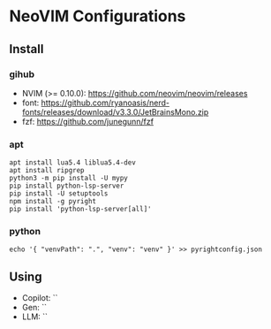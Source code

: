 # NeoVIM Configurations

## Install

### gihub
- NVIM (>= 0.10.0): https://github.com/neovim/neovim/releases
- font: https://github.com/ryanoasis/nerd-fonts/releases/download/v3.3.0/JetBrainsMono.zip
- fzf: https://github.com/junegunn/fzf

### apt
```
apt install lua5.4 liblua5.4-dev
apt install ripgrep
python3 -m pip install -U mypy
pip install python-lsp-server
pip install -U setuptools
npm install -g pyright
pip install 'python-lsp-server[all]'
```

### python
```
echo '{ "venvPath": ".", "venv": "venv" }' >> pyrightconfig.json
```

## Using
- Copilot: ``
- Gen: ``
- LLM: ``
